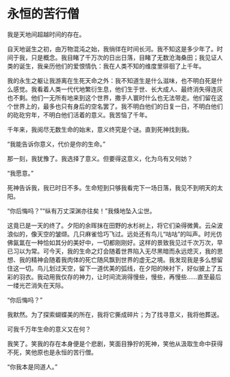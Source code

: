 # 永恒的苦行僧

我是天地间超越时间的存在。

自天地诞生之初，由万物混沌之始，我徜徉在时间长河。我不知这是多少年了。时间于我，只是概念。我目睹了千万次的日出日落，目睹了无数沧海桑田；我见证人类的诞生，我亲历他们的爱恨情仇：我在人类不知的维度里徘徊了上千年。

我的永生之躯让我游离在生死天命之外：我不知道生是什么滋味，也不明白死是什么感觉。我看着人类一代代地繁衍生息，他们生于世、长大成人、最终消失得连灰也不剩。他们一无所有地来到这个世界，撒手人寰时什么也无法带走。他们留在这个世界上的，最多也只有身后的空名罢了。我不明白他们的日复一日，不明白他们的矻矻穷年，不明白他们活着的意义。我苦恼了千年。

千年来，我阅尽无数生命的始末，意义终究是个谜。直到死神找到我。

“我能告诉你意义，代价是你的生命。”

那一刻，我犹豫了。我选择了意义。但要得这意义，化为乌有又何妨？

“我愿意。”

死神告诉我，我已时日不多。生命短到只够我看完下一场日落，我见不到明天的太阳。

“你后悔吗？”“纵有万丈深渊亦往矣！”我倏地坠入尘世。

这竟已是一天的终了。夕阳的余晖抹在田野的水杉树上，将它们染得微黄。云朵波浪似的，像天空的皱缬。几只麻雀恰巧飞过。远处还有鸟儿“咕咕”的叫声。时光仿佛氤氲在一种恰如其分的美好中，一切都刚刚好。这样的景致我见过千次万次，早已习以为常。可今天，我的生命之灯会随着世界陷入无尽黑暗而永远熄灭，我的思想、我的精神会随着我肉体的死亡随风飘到世界的虚无之境。我发现我是多么想留住这一切。鸟儿划过天空，留下一道优美的弧线，在夕阳的映衬下，好似披上了五彩的羽衣。我动用我仅存的神力，让时间流淌得慢些，慢些，再慢些……直至最后一缕光芒消失在天际。

“你后悔吗？”

我默然。为了探索蝴蝶美的所在，我将它撕成碎片；为了找寻意义，我将他葬送。

可我千万年生命的意义又在何？

我笑了。笑我的存在本身便是个悲剧，笑面目狰狞的死神，笑他从汲取生命中获得不死，笑他原也是永恒的苦行僧。

“你我本是同道人。”